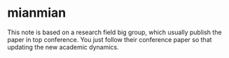 # mianmian
This note is based on a research field big group, which usually publish the paper in top conference. You just follow their conference paper so that updating the new academic dynamics.
